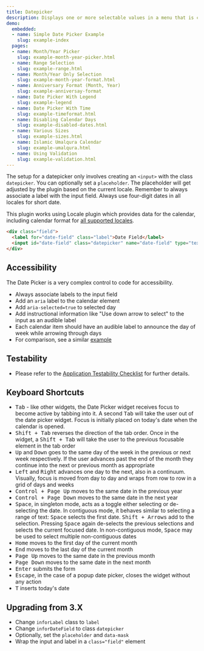 ```yaml
---
title: Datepicker
description: Displays one or more selectable values in a menu that is collapsed by default. Best for allowing users to select date and time values from a predetermined calendar while ensuring appropriate value formatting.
demo:
  embedded:
  - name: Simple Date Picker Example
    slug: example-index
  pages:
  - name: Month/Year Picker
    slug: example-month-year-picker.html
  - name: Range Selection
    slug: example-range.html
  - name: Month/Year Only Selection
    slug: example-month-year-format.html
  - name: Anniversary Format (Month, Year)
    slug: example-anniversay-format
  - name: Date Picker With Legend
    slug: example-legend
  - name: Date Picker With Time
    slug: example-timeformat.html
  - name: Disabling Calendar Days
    slug: example-disabled-dates.html
  - name: Various Sizes
    slug: example-sizes.html
  - name: Islamic Umalqura Calendar
    slug: example-umalqura.html
  - name: Using Validation
    slug: example-validation.html
---
```


The setup for a datepicker only involves creating an `<input>` with the class `datepicker`. You can optionally set a `placeholder`. The placeholder will get adjusted by the plugin based on the current locale. Remember to always associate a label with the input field. Always use four-digit dates in all locales for short date.

This plugin works using Locale plugin which provides data for the calendar, including calendar format for [all supported locales](./locale).

```html
<div class="field">
  <label for="date-field" class="label">Date Field</label>
  <input id="date-field" class="datepicker" name="date-field" type="text">
</div>
```

## Accessibility

The Date Picker is a very complex control to code for accessibility.

- Always associate labels to the input field
- Add an `aria` label to the calendar element
- Add `aria-selected=true` to selected day
- Add instructional information like "Use down arrow to select" to the input as an audible label
- Each calendar item should have an audible label to announce the day of week while arrowing through days
- For comparison, see a similar [example](http://oaa-accessibility.org/example/15/)

## Testability

- Please refer to the [Application Testability Checklist](https://design.infor.com/resources/application-testability-checklist) for further details.

## Keyboard Shortcuts

- <kbd>Tab</kbd> - like other widgets, the Date Picker widget receives focus to become active by tabbing into it. A second <kbd>Tab</kbd> will take the user out of the date picker widget. Focus is initially placed on today's date when the calendar is opened.
- <kbd>Shift + Tab</kbd> reverses the direction of the tab order. Once in the widget, a <kbd>Shift + Tab</kbd> will take the user to the previous focusable element in the tab order
- <kbd>Up</kbd> and <kbd>Down</kbd> goes to the same day of the week in the previous or next week respectively. If the user advances past the end of the month they continue into the next or previous month as appropriate
- <kbd>Left</kbd> and <kbd>Right</kbd> advances one day to the next, also in a continuum. Visually, focus is moved from day to day and wraps from row to row in a grid of days and weeks
- <kbd>Control + Page Up</kbd> moves to the same date in the previous year
- <kbd>Control + Page Down</kbd> moves to the same date in the next year
- <kbd>Space</kbd>, in singleton mode, acts as a toggle either selecting or de-selecting the date. In contiguous mode, it behaves similar to selecting a range of text: <kbd>Space</kbd> selects the first date. <kbd>Shift + Arrows</kbd> add to the selection. Pressing <kbd>Space</kbd> again de-selects the previous selections and selects the current focused date. In non-contiguous mode, <kbd>Space</kbd> may be used to select multiple non-contiguous dates
- <kbd>Home</kbd> moves to the first day of the current month
- <kbd>End</kbd> moves to the last day of the current month
- <kbd>Page Up</kbd> moves to the same date in the previous month
- <kbd>Page Down</kbd> moves to the same date in the next month
- <kbd>Enter</kbd> submits the form
- <kbd>Escape</kbd>, in the case of a popup date picker, closes the widget without any action
- <kbd>T</kbd> inserts today's date

## Upgrading from 3.X

- Change `inforLabel` class to `label`
- Change `inforDateField` to class `datepicker`
- Optionally, set the `placeholder` and `data-mask`
- Wrap the input and label in a `class="field"` element
